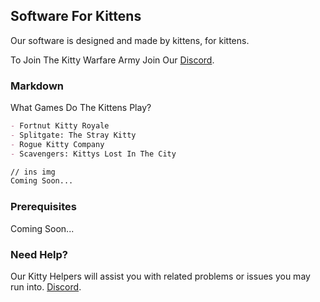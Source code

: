 ## Software For Kittens

Our software is designed and made by kittens, for kittens. 

To Join The Kitty Warfare Army Join Our [Discord](https://discord.gg/5QqYBEdNfm).

### Markdown

What Games Do The Kittens Play?

```markdown
- Fortnut Kitty Royale
- Splitgate: The Stray Kitty
- Rogue Kitty Company
- Scavengers: Kittys Lost In The City

// ins img
Coming Soon...
```

### Prerequisites

Coming Soon...

### Need Help?

 Our Kitty Helpers will assist you with related problems or issues you may run into. [Discord](https://discord.gg/5QqYBEdNfm).
